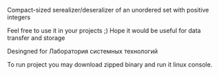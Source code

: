 Compact-sized serealizer/deseralizer of an unordered set with positive integers

Feel free to use it in your projects ;)
Hope it would be useful for data transfer and storage

Desingned for Лаборатория системных технологий

To run project you may download zipped binary and run it linux console.
